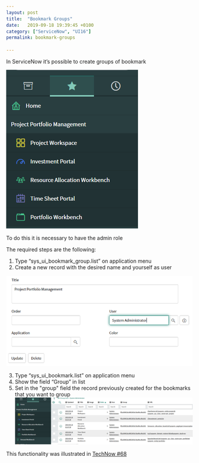 ```yaml
---
layout: post
title:  "Bookmark Groups"
date:   2019-09-18 19:39:45 +0100
category: ["ServiceNow", "UI16"]
permalink: bookmark-groups

---
```

In ServiceNow it’s possible to create groups of bookmark

![bookmark group layout](/assets/bookmark_group_00.png)

To do this it is necessary to have the admin role

The required steps are the following:
1. Type “sys_ui_bookmark_group.list” on application menu
2. Create a new record with the desired name and yourself as user

![bookmark group list](/assets/bookmark_group_01.png)

3. Type “sys_ui_bookmark.list” on application menu
4. Show the field “Group” in list
5. Set in the "group" field the record previously created for the bookmarks that you want to group
![bookmark layout](/assets/bookmark_group_02.png)

This functionality was illustrated in [TechNow #68][technow-68]


[technow-68]: https://community.servicenow.com/community?id=community_blog&sys_id=396ef5e71bebbf84fff162c4bd4bcb8e
